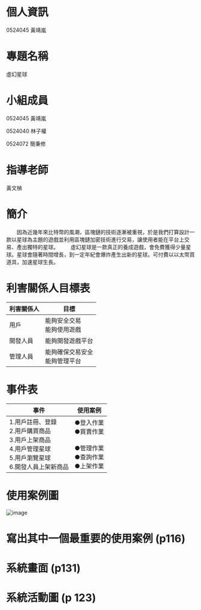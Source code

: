 # 個人資訊
0524045 黃靖嵐

# 專題名稱
虛幻星球

# 小組成員
0524045 黃靖嵐

0524040 林子權

0524072 簡秉修

# 指導老師
黃文楨

# 簡介

　　因為近幾年來比特幣的風潮，區塊鏈的技術逐漸被重視，於是我們打算設計一款以星球為主題的遊戲並利用區塊鏈加密技術進行交易，讓使用者能在平台上交易、產出獨特的星球。
　　虛幻星球是一款真正的養成遊戲，會免費獲得少量星球。星球會隨著時間增長，到一定年紀會爆炸產生出新的星球。可付費以以太幣買道具，加速星球生長。

# 利害關係人目標表 

|利害關係人|目標|
|------|-------|
|用戶|能夠安全交易<br>能夠使用遊戲|
|開發人員|能夠開發遊戲平台|
|管理人員|能夠確保交易安全<br>能夠管理平台|

# 事件表 

|事件|使用案例|
|------|-------|
|1.用戶註冊、登錄<br>2.用戶購買商品<br>3.用戶上架商品<br>4.用戶管理星球<br>5.用戶瀏覽星球<br>6.開發人員上架新商品|●登入作業<br>●買賣作業<br> <br>●管理作業<br>●查詢作業<br>●上架作業|

# 使用案例圖 

![image](https://github.com/landy713/0524045/blob/master/%E4%BD%BF%E7%94%A8%E6%A1%88%E4%BE%8B%E5%9C%96.PNG)

# 寫出其中一個最重要的使用案例 (p116)

# 系統畫面 (p131)

# 系統活動圖 (p 123)
